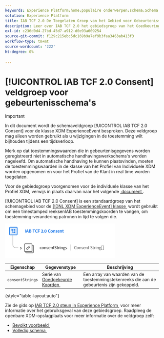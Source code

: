 ```yaml
---
keywords: Experience Platform;home;populaire onderwerpen;schema;Schema;XDM;ExperienceEvent;fields;schema's;Schema's;Schemaontwerp;veldgroep;veldgroep;iab;tcf;toestemming;
solution: Experience Platform
title: IAB TCF 2.0 De Toegelaten Groep van het Gebied voor Gebeurtenisschema's
description: Leer over IAB TCF 2.0 het gebiedsgroep van het Goedkeuring schema voor de klasse XDM ExperienceEvent.
exl-id: c236d0d4-27bd-45d7-a912-d0e93a609254
source-git-commit: f129c215ebc5dc169b9a7ef9b3faa3463ab413f3
workflow-type: tm+mt
source-wordcount: '222'
ht-degree: 0%

---
```


# [!UICONTROL IAB TCF 2.0 Consent] veldgroep voor gebeurtenisschema&#39;s

>[!IMPORTANT]
>
>In dit document wordt de schemaveldgroep [!UICONTROL IAB TCF 2.0 Consent] voor de klasse XDM ExperienceEvent besproken. Deze veldgroep mag alleen worden gebruikt als u wijzigingen in de toestemming wilt bijhouden tijdens een tijdsverloop.
>
>Merk op dat toestemmingswaarden die in gebeurtenisgegevens worden geregistreerd niet in automatische handhavingswerkschema&#39;s worden nageleefd. Om automatische handhaving te kunnen plaatsvinden, moeten de toestemmingswaarden in de klasse van het Profiel van Individuele XDM worden opgenomen en voor het Profiel van de Klant in real time worden toegelaten.
>
>Voor de gebiedsgroep voorgenomen voor de individuele klasse van het Profiel XDM, verwijs in plaats daarvan naar het volgende [&#x200B; document &#x200B;](../profile/iab.md).

[!UICONTROL IAB TCF 2.0 Consent] is een standaardgroep van het schemagebied voor de [[!DNL XDM ExperienceEvent]  klasse &#x200B;](../../classes/experienceevent.md) wordt gebruikt om een timestamped reeksenIAB toestemmingskoorden te vangen, om toestemming-verandering patronen in tijd te volgen die.

![](../../images/field-groups/iab-event.png)

| Eigenschap | Gegevenstype | Beschrijving |
| --- | --- | --- |
| `consentStrings` | Serie van [&#x200B; Goedgekeurde Koorden &#x200B;](../../data-types/consent-string.md) | Een array van waarden van de toestemmingstekenreeks die aan de gebeurtenis zijn gekoppeld. |

{style="table-layout:auto"}

Zie de gids op [&#x200B; IAB TCF 2.0 steun in Experience Platform &#x200B;](../../../landing/governance-privacy-security/consent/iab/overview.md) voor meer informatie over het gebruiksgeval van deze gebiedsgroep. Raadpleeg de openbare XDM-opslagplaats voor meer informatie over de veldgroep zelf:

* [&#x200B; Bevolkt voorbeeld &#x200B;](https://github.com/adobe/xdm/blob/master/components/fieldgroups/experience-event/experienceevent-privacy.example.1.json)
* [&#x200B; Volledig schema &#x200B;](https://github.com/adobe/xdm/blob/master/components/fieldgroups/experience-event/experienceevent-privacy.schema.json)

